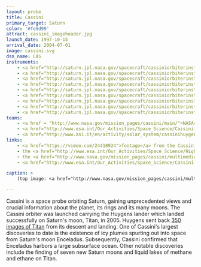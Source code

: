 ```yaml
---
layout: probe
title: Cassini
primary_target: Saturn
color: '#fe9d99'
attract: cassini_imageheader.jpg
launch_date: 1997-10-15
arrival_date: 2004-07-01
image: cassini.svg
dsn_name: CAS
instruments:
    - <a href="http://saturn.jpl.nasa.gov/spacecraft/cassiniorbiterinstruments/instrumentscassiniiss/">cameras</a>
    - <a href="http://saturn.jpl.nasa.gov/spacecraft/cassiniorbiterinstruments/instrumentscassinicda/">cosmic dust analyzer</a>
    - <a href="http://saturn.jpl.nasa.gov/spacecraft/cassiniorbiterinstruments/instrumentscassinimag/">magnetometer
    - <a href="http://saturn.jpl.nasa.gov/spacecraft/cassiniorbiterinstruments/instrumentscassinimimi/">magnetosphere sensors</a>
    - <a href="http://saturn.jpl.nasa.gov/spacecraft/cassiniorbiterinstruments/instrumentscassiniradar/">radar</a>
    - <a href="http://saturn.jpl.nasa.gov/spacecraft/cassiniorbiterinstruments/instrumentscassinirss/">radio-signal generator</a>
    - <a href="http://saturn.jpl.nasa.gov/spacecraft/cassiniorbiterinstruments/nstrumentscassinirpws/">radio-signal sensor</a>
    - <a href="http://saturn.jpl.nasa.gov/spacecraft/cassiniorbiterinstruments/">spectrometers</a>
    - <a href="http://saturn.jpl.nasa.gov/spacecraft/cassiniorbiterinstruments/instrumentscassiniuvis/">ultraviolet telescopes</a>
teams:
    - <a href = "http://www.nasa.gov/mission_pages/cassini/main/">NASA</a> / <a href="http://www.nasa.gov/mission_pages/cassini/main/">JPL</a>
    - <a href="http://www.esa.int/Our_Activities/Space_Science/Cassini-Huygens">ESA</a>
    - <a href="http://www.asi.it/en/activity/solar_system/cassinihuygens">ASI</a>
links:
    - <a href="https://vimeo.com/24410924">footage</a> from the Cassini orbiter set to the music of Nine Inch Nails
    - the <a href="http://www.esa.int/Our_Activities/Space_Science/Highlights/Ten_years_at_Titan">view of Titan</a> from five different altitudes as the Huygens probe plummeted to the surface
    - the <a href="http://www.nasa.gov/mission_pages/cassini/multimedia/jpl/pia17172.html#.VOKEY154qm0">natural color and appearance</a> of Saturn to human eyes
    - <a href="http://www.esa.int/Our_Activities/Space_Science/Cassini-Huygens/Sounds_of_an_alien_world">sounds collected from Titan</a> by the Huygens probe

caption: >
    (top image: <a href="http://www.nasa.gov/mission_pages/cassini/multimedia/pia14922.html">natural color image of Titan and Saturn by Cassini</a>, NASA/JPL-Caltech/SSI)

---
```

Cassini is a space probe orbiting Saturn, gaining unprecedented views and crucial information about the planet, its rings and its many moons. The Cassini orbiter was launched carrying the Huygens lander which landed successfully on Saturn's moon, Titan, in 2005. Huygens sent back <a href="http://esamultimedia.esa.int/docs/titanraw/index.htm">350 images of Titan</a> from its descent and landing. One of Cassini's largest discoveries to date is the existence of icy plumes spurting out into space from Saturn's moon Enceladus. Subsequently, Cassini confirmed that Enceladus harbors a large subsurface ocean. Other notable discoveries include the finding of seven new Saturn moons and liquid lakes of methane and ethane on Titan.

